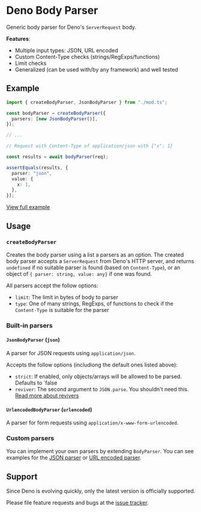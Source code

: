 # Deno Body Parser

Generic body parser for Deno's `ServerRequest` body.

**Features**:

- Multiple input types: JSON, URL encoded
- Custom Content-Type checks (strings/RegExps/functions)
- Limit checks
- Generalized (can be used with/by any framework) and well tested

## Example

```ts
import { createBodyParser, JsonBodyParser } from "./mod.ts";

const bodyParser = createBodyParser({
  parsers: [new JsonBodyParser()],
});

// ...

// Request with Content-Type of application/json with {"x": 1}

const results = await bodyParser(req);

assertEquals(results, {
  parser: "json",
  value: {
    x: 1,
  },
});
```

[View full example](./example.ts)

## Usage

### `createBodyParser`

Creates the body parser using a list a parsers as an option.
The created body parser accepts a `ServerRequest` from Deno's HTTP server, and returns `undefined`
if no suitable parser is found (based on `Content-Type`), or an object of `{ parser: string, value: any}`
if one was found.

All parsers accept the follow options:

- `limit`: The limit in bytes of body to parser
- `type`: One of many strings, RegExps, of functions to check if the `Content-Type` is suitable for the parser

### Built-in parsers

#### `JsonBodyParser` (`json`)

A parser for JSON requests using `application/json`.

Accepts the follow options (includiong the default ones listed above):

- `strict`: If enabled, only objects/arrays will be allowed to be parsed. Defaults to `false
- `reviver`: The second argument to `JSON.parse`. You shouldn't need this. [Read more about revivers](https://developer.mozilla.org/en-US/docs/Web/JavaScript/Reference/Global_Objects/JSON/parse)

#### `UrlencodedBodyParser` (`urlencoded`)

A parser for form requests using `application/x-www-form-urlencoded`.

### Custom parsers

You can implement your own parsers by extending `BodyParser`. You can see examples for the [JSON parser](./src/jsonParser.ts) or [URL encoded parser](./src/urlencodedParser.ts).

## Support

Since Deno is evolving quickly, only the latest version is officially supported.

Please file feature requests and bugs at the [issue tracker](https://github.com/Cretezy/deno_body_parser/issues).
